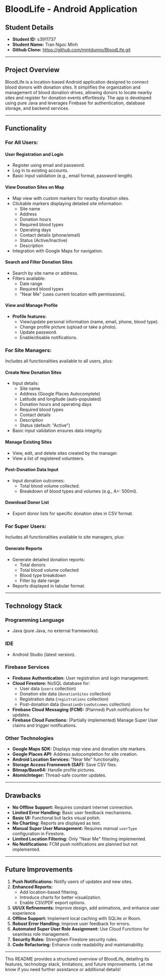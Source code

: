 # BloodLife - Android Application

## Student Details

- **Student ID:** s3911737
- **Student Name:** Tran Ngoc Minh
- **Github Clone:** https://github.com/mintdunno/BloodLife.git

---

## Project Overview

BloodLife is a location-based Android application designed to connect blood donors with donation sites. It simplifies the organization and management of blood donation drives, allowing donors to locate nearby sites and register for donation events effortlessly. The app is developed using pure Java and leverages Firebase for authentication, database storage, and backend services.

---

## Functionality

### For All Users:

#### **User Registration and Login**

- Register using email and password.
- Log in to existing accounts.
- Basic input validation (e.g., email format, password length).

#### **View Donation Sites on Map**

- Map view with custom markers for nearby donation sites.
- Clickable markers displaying detailed site information:
  - Site name
  - Address
  - Donation hours
  - Required blood types
  - Operating days
  - Contact details (phone/email)
  - Status (Active/Inactive)
  - Description
- Integration with Google Maps for navigation.

#### **Search and Filter Donation Sites**

- Search by site name or address.
- Filters available:
  - Date range
  - Required blood types
  - "Near Me" (uses current location with permissions).

#### **View and Manage Profile**

- **Profile features:**
  - View/update personal information (name, email, phone, blood type).
  - Change profile picture (upload or take a photo).
  - Update password.
  - Enable/disable notifications.

### For Site Managers:

Includes all functionalities available to all users, plus:

#### **Create New Donation Sites**

- Input details:
  - Site name
  - Address (Google Places Autocomplete)
  - Latitude and longitude (auto-populated)
  - Donation hours and operating days
  - Required blood types
  - Contact details
  - Description
  - Status (default: "Active")
- Basic input validation ensures data integrity.

#### **Manage Existing Sites**

- View, edit, and delete sites created by the manager.
- View a list of registered volunteers.

#### **Post-Donation Data Input**

- Input donation outcomes:
  - Total blood volume collected.
  - Breakdown of blood types and volumes (e.g., A+: 500ml).

#### **Download Donor List**

- Export donor lists for specific donation sites in CSV format.

### For Super Users:

Includes all functionalities available to site managers, plus:

#### **Generate Reports**

- Generate detailed donation reports:
  - Total donors
  - Total blood volume collected
  - Blood type breakdown
  - Filter by date range
- Reports displayed in tabular format.

---

## Technology Stack

### Programming Language

- Java (pure Java, no external frameworks).

### IDE

- Android Studio (latest version).

### Firebase Services

- **Firebase Authentication:** User registration and login management.
- **Cloud Firestore:** NoSQL database for:
  - User data (`users` collection)
  - Donation site data (`donationSites` collection)
  - Registration data (`registrations` collection)
  - Post-donation data (`DonationDriveOutcomes` collection)
- **Firebase Cloud Messaging (FCM):** (Planned) Push notifications for updates.
- **Firebase Cloud Functions:** (Partially implemented) Manage Super User claims and trigger notifications.

### Other Technologies

- **Google Maps SDK:** Displays map view and donation site markers.
- **Google Places API:** Address autocompletion for site creation.
- **Android Location Services:** "Near Me" functionality.
- **Storage Access Framework (SAF):** Save CSV files.
- **Bitmap/Base64:** Handle profile pictures.
- **AtomicInteger:** Thread-safe counter updates.

---

## Drawbacks

- **No Offline Support:** Requires constant internet connection.
- **Limited Error Handling:** Basic user feedback mechanisms.
- **Basic UI:** Functional but lacks visual polish.
- **No Charting:** Reports are displayed as text.
- **Manual Super User Management:** Requires manual `userType` configuration in Firestore.
- **Limited Location Filtering:** Only "Near Me" filtering implemented.
- **No Notifications:** FCM push notifications are planned but not implemented.

---

## Future Improvements

1. **Push Notifications:** Notify users of updates and new sites.
2. **Enhanced Reports:**
   - Add location-based filtering.
   - Introduce charts for better visualization.
   - Enable CSV/PDF export options.
3. **UI/UX Refinements:** Improve design, add animations, and enhance user experience.
4. **Offline Support:** Implement local caching with SQLite or Room.
5. **Robust Error Handling:** Improve user feedback for errors.
6. **Automated Super User Role Assignment:** Use Cloud Functions for seamless role management.
7. **Security Rules:** Strengthen Firestore security rules.
8. **Code Refactoring:** Enhance code readability and maintainability.

---

This README provides a structured overview of BloodLife, detailing its features, technology stack, limitations, and future improvements. Let me know if you need further assistance or additional details!

